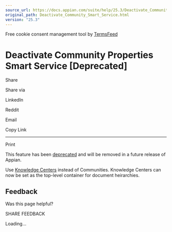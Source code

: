 ```yaml
---
source_url: https://docs.appian.com/suite/help/25.3/Deactivate_Community_Smart_Service.html
original_path: Deactivate_Community_Smart_Service.html
version: "25.3"
---
```


Free cookie consent management tool by [TermsFeed](https://www.termsfeed.com/)

# Deactivate Community Properties Smart Service \[Deprecated\]

Share

Share via

LinkedIn

Reddit

Email

Copy Link

* * *

Print

This feature has been [deprecated](Deprecated_Features.html) and will be removed in a future release of Appian.

Use [Knowledge Centers](Create_Knowledge_Center_Smart_Service.html) instead of Communities. Knowledge Centers can now be set as the top-level container for document heirarchies.

## Feedback

Was this page helpful?

SHARE FEEDBACK

Loading...